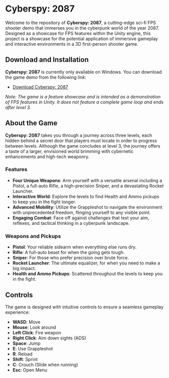 # Cyberspy: 2087

Welcome to the repository of **Cyberspy: 2087**, a cutting-edge sci-fi FPS shooter demo that immerses you in the cyberpunk world of the year 2087. Designed as a showcase for FPS features within the Unity engine, this project is a showcase for the potential application of immersive gameplay and interactive environments in a 3D first-person shooter game.

## Download and Installation

**Cyberspy: 2087** is currently only available on Windows. You can download the game demo from the following link:

- [Download Cyberspy: 2087](https://github.com/pambonian/cyberspy2087/releases/download/v1_0_0/Cyberspy2087_v1_0_0.zip)

*Note: The game is a feature showcase and is intended as a demonstration of FPS features in Unity. It does not feature a complete game loop and ends after level 3.*

## About the Game

**Cyberspy: 2087** takes you through a journey across three levels, each hidden behind a secret door that players must locate in order to progress between levels. Although the game concludes at level 3, the journey offers a taste of a larger, envisioned world brimming with cybernetic enhancements and high-tech weaponry.

### Features

- **Four Unique Weapons**: Arm yourself with a versatile arsenal including a Pistol, a full-auto Rifle, a high-precision Sniper, and a devastating Rocket Launcher.
- **Interactive World**: Explore the levels to find Health and Ammo pickups to keep you in the fight longer.
- **Advanced Mobility**: Utilize the Grappleshot to navigate the environment with unprecedented freedom, flinging yourself to any visible point.
- **Engaging Combat**: Face off against challenges that test your aim, reflexes, and tactical thinking in a cyberpunk landscape.

### Weapons and Pickups

- **Pistol**: Your reliable sidearm when everything else runs dry.
- **Rifle**: A full-auto beast for when the going gets tough.
- **Sniper**: For those who prefer precision over brute force.
- **Rocket Launcher**: The ultimate equalizer, for when you need to make a big impact.
- **Health and Ammo Pickups**: Scattered throughout the levels to keep you in the fight.

## Controls

The game is designed with intuitive controls to ensure a seamless gameplay experience:

- **WASD**: Move
- **Mouse**: Look around
- **Left Click**: Fire weapon
- **Right Click**: Aim down sights (ADS)
- **Space**: Jump
- **E**: Use Grappleshot
- **R**: Reload
- **Shift**: Sprint
- **C**: Crouch (Slide when running)
- **Esc**: Open Menu



